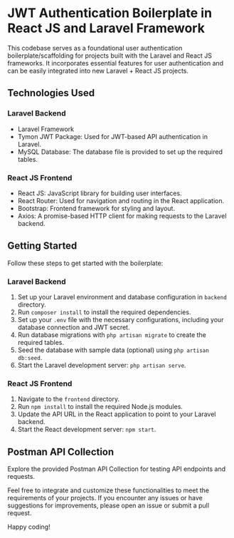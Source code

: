 # JWT Authentication Boilerplate in React JS and Laravel Framework

This codebase serves as a foundational user authentication boilerplate/scaffolding for projects built with the Laravel and React JS frameworks. It incorporates essential features for user authentication and can be easily integrated into new Laravel + React JS projects.

## Technologies Used

### Laravel Backend
- Laravel Framework
- Tymon JWT Package: Used for JWT-based API authentication in Laravel.
- MySQL Database: The database file is provided to set up the required tables.

### React JS Frontend
- React JS: JavaScript library for building user interfaces.
- React Router: Used for navigation and routing in the React application.
- Bootstrap: Frontend framework for styling and layout.
- Axios: A promise-based HTTP client for making requests to the Laravel backend.

## Getting Started

Follow these steps to get started with the boilerplate:

### Laravel Backend

1. Set up your Laravel environment and database configuration in `backend` directory.
2. Run `composer install` to install the required dependencies.
3. Set up your `.env` file with the necessary configurations, including your database connection and JWT secret.
4. Run database migrations with `php artisan migrate` to create the required tables.
5. Seed the database with sample data (optional) using `php artisan db:seed`.
6. Start the Laravel development server: `php artisan serve`.

### React JS Frontend

1. Navigate to the `frontend` directory.
2. Run `npm install` to install the required Node.js modules.
3. Update the API URL in the React application to point to your Laravel backend.
4. Start the React development server: `npm start`.

## Postman API Collection

Explore the provided Postman API Collection for testing API endpoints and requests.

Feel free to integrate and customize these functionalities to meet the requirements of your projects. If you encounter any issues or have suggestions for improvements, please open an issue or submit a pull request.

Happy coding!
